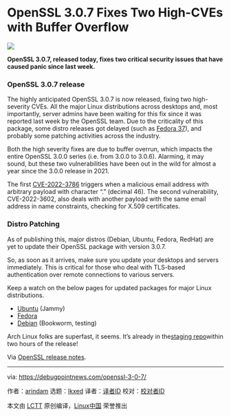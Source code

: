 [#]: subject: "OpenSSL 3.0.7 Fixes Two High-CVEs with Buffer Overflow"
[#]: via: "https://debugpointnews.com/openssl-3-0-7/"
[#]: author: "arindam https://debugpointnews.com/author/dpicubegmail-com/"
[#]: collector: "lkxed"
[#]: translator: " "
[#]: reviewer: " "
[#]: publisher: " "
[#]: url: " "

OpenSSL 3.0.7 Fixes Two High-CVEs with Buffer Overflow
======

![][1]

**OpenSSL 3.0.7, released today, fixes two critical security issues that have caused panic since last week.**

### OpenSSL 3.0.7 release

The highly anticipated OpenSSL 3.0.7 is now released, fixing two high-severity CVEs. All the major Linux distributions across desktops and, most importantly, server admins have been waiting for this fix since it was reported last week by the OpenSSL team. Due to the criticality of this package, some distro releases got delayed (such as [Fedora 37][2]), and probably some patching activities across the industry.

Both the high severity fixes are due to buffer overrun, which impacts the entire OpenSSL 3.0.0 series (i.e. from 3.0.0 to 3.0.6). Alarming, it may sound, but these two vulnerabilities have been out in the wild for almost a year since the 3.0.0 release in 2021.

The first [CVE-2022-3786][3] triggers when a malicious email address with arbitrary payload with character “.” (decimal 46). The second vulnerability, CVE-2022-3602, also deals with another payload with the same email address in name constraints, checking for X.509 certificates.

### Distro Patching

As of publishing this, major distros (Debian, Ubuntu, Fedora, RedHat) are yet to update their OpenSSL package with version 3.0.7.

So, as soon as it arrives, make sure you update your desktops and servers immediately. This is critical for those who deal with TLS-based authentication over remote connections to various servers.

Keep a watch on the below pages for updated packages for major Linux distributions.

- [Ubuntu][4] (Jammy)
- [Fedora][5]
- [Debian][6] (Bookworm, testing)

Arch Linux folks are superfast, it seems. It’s already in the[staging repo][7]within two hours of the release!

Via [OpenSSL release notes][8].

--------------------------------------------------------------------------------

via: https://debugpointnews.com/openssl-3-0-7/

作者：[arindam][a]
选题：[lkxed][b]
译者：[译者ID](https://github.com/译者ID)
校对：[校对者ID](https://github.com/校对者ID)

本文由 [LCTT](https://github.com/LCTT/TranslateProject) 原创编译，[Linux中国](https://linux.cn/) 荣誉推出

[a]: https://debugpointnews.com/author/dpicubegmail-com/
[b]: https://github.com/lkxed
[1]: https://debugpointnews.com/wp-content/uploads/2022/11/openssl-head-816x459.jpg
[2]: https://debugpointnews.com/fedora-37-release-delay/
[3]: https://www.openssl.org/news/vulnerabilities.html#CVE-2022-3602
[4]: https://packages.ubuntu.com/jammy/openssl
[5]: https://packages.fedoraproject.org/pkgs/openssl/openssl/
[6]: https://packages.debian.org/bookworm/openssl
[7]: https://archlinux.org/packages/?sort=&q=openssl&maintainer=&flagged=
[8]: https://mta.openssl.org/pipermail/openssl-announce/2022-November/000241.html
